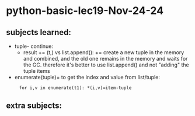 # python-basic-lec19-Nov-24-24
## subjects learned:
* tuple- continue:
  *   result += (t,) vs list.append(): += create a new tuple in the memory and combined, and the old one remains in the memory and waits for the GC.
        therefore it's better to use list.append() and not "adding" the tuple items
* enumerate(tuple)= to get the index and value from list/tuple:
```
     for i,v in enumerate(t1): *(i,v)=item-tuple
```

## extra subjects:
